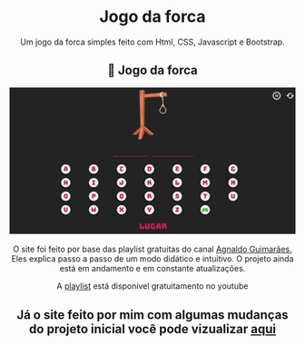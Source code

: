 <div align="center"><h1> Jogo da forca</div>
<div align="center"><p>Um jogo da forca simples feito com Html, CSS, Javascript e Bootstrap.</p>

## 📝 Jogo da forca
<div align="center"><img src="img_forca/sitefeito.png"></div>

<p> O site foi feito por base das playlist gratuitas do canal <a href = "https://www.instagram.com/agnaldo.guima/">Agnaldo Guimarães.</a> Eles explica passo a passo de um modo didático e intuitivo. O projeto ainda está em andamento e em constante atualizações. </p>
<p> A <a href = "https://www.youtube.com/watch?v=OvxbtRLUgXY&list=PLUPt90PJkVdU5kHy_QHmJi0MY_Zgw7CJV">playlist</a> está disponivel gratuitamento no youtube</p>

</div>

<div align="center"><h2>Já o site feito por mim com algumas mudanças do projeto inicial você pode vizualizar <a href="https://capitaozila.github.io/JogoDaForca/html/jogoforca.html">aqui</a></h2></div>
